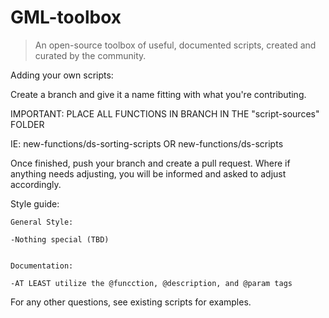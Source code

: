 # GML-toolbox
> An open-source toolbox of useful, documented scripts, created and curated by the community.

Adding your own scripts:

Create a branch and give it a name fitting with what you're contributing.

IMPORTANT: PLACE ALL FUNCTIONS IN BRANCH IN THE "script-sources" FOLDER

IE: new-functions/ds-sorting-scripts OR new-functions/ds-scripts

Once finished, push your branch and create a pull request. Where if anything needs adjusting, you will be informed and asked to adjust accordingly.

Style guide:


    General Style:
  
    -Nothing special (TBD)
    
    
    Documentation:
  
    -AT LEAST utilize the @funcction, @description, and @param tags 
    
  For any other questions, see existing scripts for examples.
